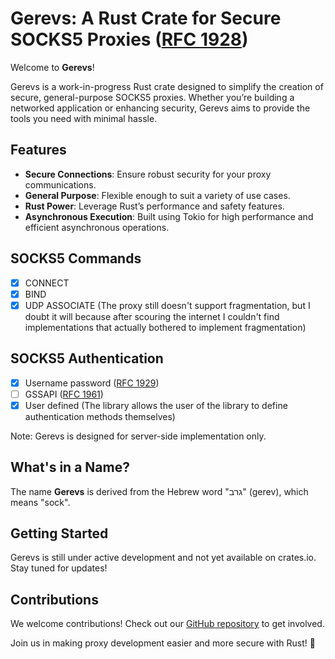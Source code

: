 # Gerevs: A Rust Crate for Secure SOCKS5 Proxies ([RFC 1928](https://datatracker.ietf.org/doc/html/rfc1928))

Welcome to **Gerevs**!

Gerevs is a work-in-progress Rust crate designed to simplify the creation of secure, general-purpose SOCKS5 proxies. Whether you’re building a networked application or enhancing security, Gerevs aims to provide the tools you need with minimal hassle.

## Features

- **Secure Connections**: Ensure robust security for your proxy communications.
- **General Purpose**: Flexible enough to suit a variety of use cases.
- **Rust Power**: Leverage Rust’s performance and safety features.
- **Asynchronous Execution**: Built using Tokio for high performance and efficient asynchronous operations.

## SOCKS5 Commands
- [x] CONNECT
- [x] BIND
- [x] UDP ASSOCIATE (The proxy still doesn't support fragmentation, but I doubt it will because after scouring the internet I couldn't find implementations that actually bothered to implement fragmentation)

## SOCKS5 Authentication
- [x] Username password ([RFC 1929](https://datatracker.ietf.org/doc/html/rfc1929))
- [ ] GSSAPI ([RFC 1961](https://www.rfc-editor.org/rfc/rfc1961.html))
- [x] User defined (The library allows the user of the library to define authentication methods themselves)

Note: Gerevs is designed for server-side implementation only.

## What's in a Name?

The name **Gerevs** is derived from the Hebrew word "גרב" (gerev), which means "sock".

## Getting Started

Gerevs is still under active development and not yet available on crates.io. Stay tuned for updates!

## Contributions

We welcome contributions! Check out our [GitHub repository](https://github.com/itamarsch/gerevs) to get involved.

Join us in making proxy development easier and more secure with Rust! 🚀
